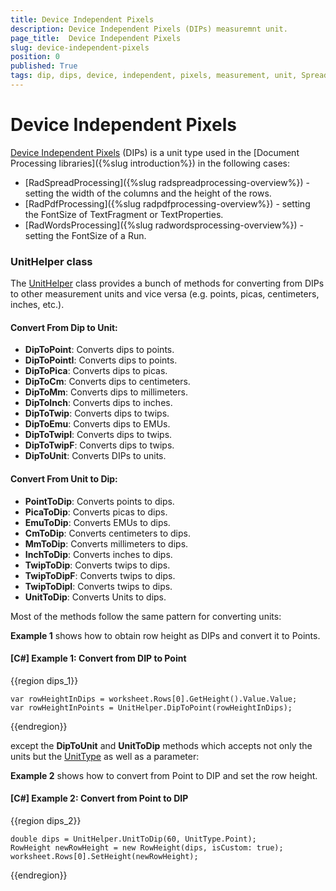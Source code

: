 ```yaml
---
title: Device Independent Pixels
description: Device Independent Pixels (DIPs) measuremnt unit.
page_title:  Device Independent Pixels
slug: device-independent-pixels
position: 0
published: True
tags: dip, dips, device, independent, pixels, measurement, unit, SpreadProcessing, WordsProcessing, PdfProcessing  
---
```

# Device Independent Pixels

[Device Independent Pixels](https://en.wikipedia.org/wiki/Device-independent_pixel) (DIPs) is a unit type used in the [Document Processing libraries]({%slug introduction%}) in the following cases:

* [RadSpreadProcessing]({%slug radspreadprocessing-overview%}) - setting the width of the columns and the height of the rows.
* [RadPdfProcessing]({%slug radpdfprocessing-overview%}) - setting the FontSize of TextFragment or TextProperties.
* [RadWordsProcessing]({%slug radwordsprocessing-overview%}) - setting the FontSize of a Run.

### UnitHelper class

The [UnitHelper](https://docs.telerik.com/devtools/document-processing/api/telerik.windows.documents.spreadsheet.utilities.unithelper) class provides a bunch of methods for converting from DIPs to other measurement units and vice versa (e.g. points, picas, centimeters, inches, etc.).

#### Convert From Dip to Unit:
* **DipToPoint**: Converts dips to points.
* **DipToPointI**: Converts dips to points.
* **DipToPica**: Converts dips to picas.
* **DipToCm**: Converts dips to centimeters.
* **DipToMm**: Converts dips to millimeters.
* **DipToInch**: Converts dips to inches.
* **DipToTwip**: Converts dips to twips.
* **DipToEmu**: Converts dips to EMUs.
* **DipToTwipI**: Converts dips to twips.
* **DipToTwipF**: Converts dips to twips.
* **DipToUnit**: Converts DIPs to units.

#### Convert From Unit to Dip:
* **PointToDip**: Converts points to dips.
* **PicaToDip**: Converts picas to dips.
* **EmuToDip**: Converts EMUs to dips.
* **CmToDip**: Converts centimeters to dips.
* **MmToDip**: Converts millimeters to dips.
* **InchToDip**: Converts inches to dips.
* **TwipToDip**: Converts twips to dips.
* **TwipToDipF**: Converts twips to dips.
* **TwipToDipI**: Converts twips to dips.
* **UnitToDip**: Converts Units to dips.

Most of the methods follow the same pattern for converting units:

__Example 1__ shows how to obtain row height as DIPs and convert it to Points.    

#### __[C#] Example 1: Convert from DIP to Point__

{{region dips_1}}

	var rowHeightInDips = worksheet.Rows[0].GetHeight().Value.Value;
	var rowHeightInPoints = UnitHelper.DipToPoint(rowHeightInDips);
{{endregion}}

except the **DipToUnit** and **UnitToDip** methods which accepts not only the units but the [UnitType](https://docs.telerik.com/devtools/document-processing/api/telerik.windows.documents.media.unittype) as well as a parameter:

__Example 2__ shows how to convert from Point to DIP and set the row height.    

#### __[C#] Example 2: Convert from Point to DIP__

{{region dips_2}}

	double dips = UnitHelper.UnitToDip(60, UnitType.Point);
	RowHeight newRowHeight = new RowHeight(dips, isCustom: true);
	worksheet.Rows[0].SetHeight(newRowHeight);
{{endregion}}
